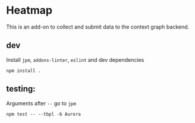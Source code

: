 # Heatmap

This is an add-on to collect and submit data to the context graph
backend.

## dev

Install `jpm`, `addons-linter`, `eslint` and dev dependencies

```
npm install .
```

## testing:

Arguments after `--` go to `jpm`

```
npm test -- --tbpl -b Aurora
```





